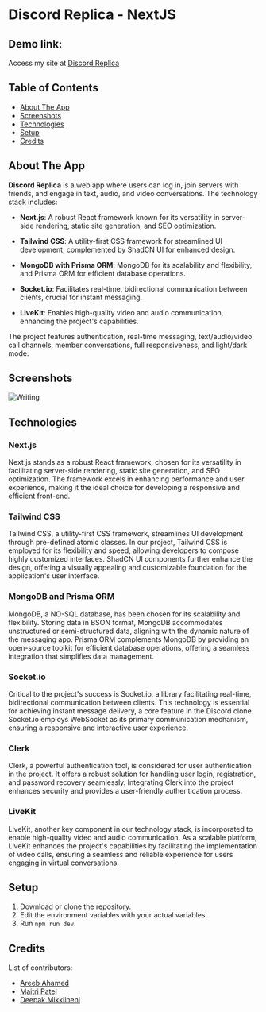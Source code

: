 # Discord Replica - NextJS 
## Demo link:
Access my site at [Discord Replica](https://discordreplica.vercel.app/)

## Table of Contents
- [About The App](#about-the-app)
- [Screenshots](#screenshots)
- [Technologies](#technologies)
- [Setup](#setup)
- [Credits](#credits)

## About The App
**Discord Replica** is a web app where users can log in, join servers with friends, and engage in text, audio, and video conversations. The technology stack includes:

- **Next.js**: A robust React framework known for its versatility in server-side rendering, static site generation, and SEO optimization.

- **Tailwind CSS**: A utility-first CSS framework for streamlined UI development, complemented by ShadCN UI for enhanced design.

- **MongoDB with Prisma ORM**: MongoDB for its scalability and flexibility, and Prisma ORM for efficient database operations.

- **Socket.io**: Facilitates real-time, bidirectional communication between clients, crucial for instant messaging.

- **LiveKit**: Enables high-quality video and audio communication, enhancing the project's capabilities.

The project features authentication, real-time messaging, text/audio/video call channels, member conversations, full responsiveness, and light/dark mode.

## Screenshots
![Writing](https://unsplash.com/photos/VBPzRgd7gfc)

## Technologies

### Next.js
Next.js stands as a robust React framework, chosen for its versatility in facilitating server-side rendering, static site generation, and SEO optimization. The framework excels in enhancing performance and user experience, making it the ideal choice for developing a responsive and efficient front-end.

### Tailwind CSS
Tailwind CSS, a utility-first CSS framework, streamlines UI development through pre-defined atomic classes. In our project, Tailwind CSS is employed for its flexibility and speed, allowing developers to compose highly customized interfaces. ShadCN UI components further enhance the design, offering a visually appealing and customizable foundation for the application's user interface.

### MongoDB and Prisma ORM
MongoDB, a NO-SQL database, has been chosen for its scalability and flexibility. Storing data in BSON format, MongoDB accommodates unstructured or semi-structured data, aligning with the dynamic nature of the messaging app. Prisma ORM complements MongoDB by providing an open-source toolkit for efficient database operations, offering a seamless integration that simplifies data management.

### Socket.io
Critical to the project's success is Socket.io, a library facilitating real-time, bidirectional communication between clients. This technology is essential for achieving instant message delivery, a core feature in the Discord clone. Socket.io employs WebSocket as its primary communication mechanism, ensuring a responsive and interactive user experience.

### Clerk
Clerk, a powerful authentication tool, is considered for user authentication in the project. It offers a robust solution for handling user login, registration, and password recovery seamlessly. Integrating Clerk into the project enhances security and provides a user-friendly authentication process.

### LiveKit
LiveKit, another key component in our technology stack, is incorporated to enable high-quality video and audio communication. As a scalable platform, LiveKit enhances the project's capabilities by facilitating the implementation of video calls, ensuring a seamless and reliable experience for users engaging in virtual conversations.

## Setup
1. Download or clone the repository.
2. Edit the environment variables with your actual variables.
3. Run `npm run dev`.

## Credits
List of contributors:
- [Areeb Ahamed](mailto:areebahamad@gmail.com)
- [Maitri Patel](mailto:maitri@gmail.com)
- [Deepak Mikkilneni](mailto:deeepak@gmail.com)
